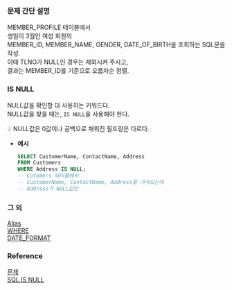 ### 문제 간단 설명
MEMBER_PROFILE 테이블에서<br>
생일이 3월인 여성 회원의<br>
MEMBER_ID, MEMBER_NAME, GENDER, DATE_OF_BIRTH을 조회하는 SQL문을 작성.<br>
이때 TLNO가 NULL인 경우는 제외시켜 주시고,<br>
결과는 MEMBER_ID를 기준으로 오름차순 정렬.<br>

### IS NULL
NULL값을 확인할 대 사용하는 키워드다.<br>
NULL값을 찾을 때는, `IS NULL`을 사용해야 한다.<br>
<aside>
💡 NULL값은 0값이나 공백으로 채워진 필드랑은 다르다.

</aside>

- **예시**<br>
    ```sql
    SELECT CustomerName, ContactName, Address
    FROM Customers
    WHERE Address IS NULL;
    -- Cutomers 테이블에서
    -- CustomerName, ContactName, Address를 가져오는데
    -- Address가 NULL값인
    ```

### 그 외
[Alias](https://github.com/gitubanana/SQL_study/tree/main/select/12%EC%84%B8_%EC%9D%B4%ED%95%98%EC%9D%B8_%EC%97%AC%EC%9E%90_%ED%99%98%EC%9E%90_%EB%AA%A9%EB%A1%9D_%EC%B6%9C%EB%A0%A5%ED%95%98%EA%B8%B0#alias)<br>
[WHERE](https://github.com/gitubanana/SQL_study/blob/main/select/%EA%B0%95%EC%9B%90%EB%8F%84%EC%97%90_%EC%9C%84%EC%B9%98%ED%95%9C_%EC%83%9D%EC%82%B0%EA%B3%B5%EC%9E%A5_%EB%AA%A9%EB%A1%9D_%EC%B6%9C%EB%A0%A5%ED%95%98%EA%B8%B0/README.md#where)<br>
[DATE_FORMAT](https://github.com/gitubanana/SQL_study/tree/main/select/%EC%A1%B0%EA%B1%B4%EC%97%90_%EB%A7%9E%EB%8A%94_%EB%8F%84%EC%84%9C_%EB%A6%AC%EC%8A%A4%ED%8A%B8_%EC%B6%9C%EB%A0%A5%ED%95%98%EA%B8%B0#date_format)<br>

### Reference
[문제](https://school.programmers.co.kr/learn/courses/30/lessons/131120)<br>
[SQL IS NULL](https://www.w3schools.com/sql/sql_ref_is_null.asp)<br>
